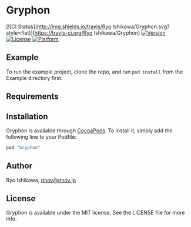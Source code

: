# Gryphon

[![CI Status](http://img.shields.io/travis/Ryo Ishikawa/Gryphon.svg?style=flat)](https://travis-ci.org/Ryo Ishikawa/Gryphon)
[![Version](https://img.shields.io/cocoapods/v/Gryphon.svg?style=flat)](http://cocoapods.org/pods/Gryphon)
[![License](https://img.shields.io/cocoapods/l/Gryphon.svg?style=flat)](http://cocoapods.org/pods/Gryphon)
[![Platform](https://img.shields.io/cocoapods/p/Gryphon.svg?style=flat)](http://cocoapods.org/pods/Gryphon)

## Example

To run the example project, clone the repo, and run `pod install` from the Example directory first.

## Requirements

## Installation

Gryphon is available through [CocoaPods](http://cocoapods.org). To install
it, simply add the following line to your Podfile:

```ruby
pod "Gryphon"
```

## Author

Ryo Ishikawa, rinov@rinov.jp

## License

Gryphon is available under the MIT license. See the LICENSE file for more info.
